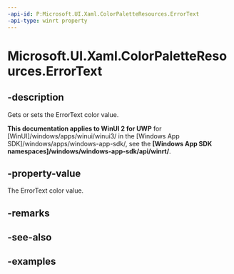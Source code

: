 ```yaml
---
-api-id: P:Microsoft.UI.Xaml.ColorPaletteResources.ErrorText
-api-type: winrt property
---
```


<!-- Property syntax.
public IReference<Color> ErrorText { get;  set; }
-->

# Microsoft.UI.Xaml.ColorPaletteResources.ErrorText

## -description

Gets or sets the ErrorText color value.

**This documentation applies to WinUI 2 for UWP** for [WinUI]/windows/apps/winui/winui3/ in the [Windows App SDK]/windows/apps/windows-app-sdk/, see the **[Windows App SDK namespaces]/windows/windows-app-sdk/api/winrt/**.

## -property-value

The ErrorText color value.

## -remarks

## -see-also

## -examples


